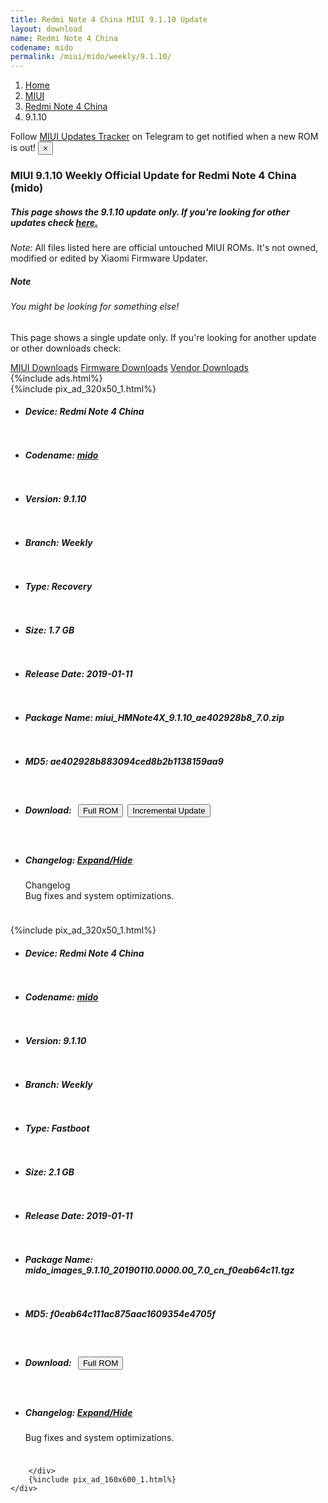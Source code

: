 ```yaml
---
title: Redmi Note 4 China MIUI 9.1.10 Update
layout: download
name: Redmi Note 4 China
codename: mido
permalink: /miui/mido/weekly/9.1.10/
---
```

<nav aria-label="breadcrumb">
    <ol class="breadcrumb">
        <li class="breadcrumb-item"><a href="/">Home</a></li>
        <li class="breadcrumb-item"><a href="/miui/">MIUI</a></li>
        <li class="breadcrumb-item"><a href="/miui/mido/">Redmi Note 4 China</a></li>
        <li class="breadcrumb-item active" aria-current="page">9.1.10</li>
    </ol>
</nav>
<div class="alert alert-primary alert-dismissible fade show" role="alert">
    Follow <a href="https://t.me/MIUIUpdatesTracker" class="alert-link">MIUI Updates Tracker</a> on Telegram to get
    notified when a new ROM is out!
    <button type="button" class="close" data-dismiss="alert" aria-label="Close">
        <span aria-hidden="true">&times;</span>
    </button>
</div>
<div class="col-12 mx-auto">
    <h3 class="title bg-light p-2 rounded">MIUI 9.1.10 Weekly Official Update for Redmi Note 4 China (mido)</h3>
    <h5>This page shows the 9.1.10 update only. If you're looking for other updates check
        <a href="/miui/mido/">here.</a></h5>
    <p><i>Note: </i>All files listed here are official untouched MIUI ROMs.
        It's not owned, modified or edited by Xiaomi Firmware Updater.</p>
    <div class="card">
        <div class="card-body">
            <h5 class="card-title">Note</h5>
            <h6 class="card-subtitle mb-2 text-muted">You might be looking for something else!</h6>
            <p class="card-text">This page shows a single update only.
                If you're looking for another update or other downloads check:</p>
            <a href="/miui/" class="card-link">MIUI Downloads</a>
            <a href="/firmware/" class="card-link">Firmware Downloads</a>
            <a href="/vendor/" class="card-link">Vendor Downloads</a>
        </div>
    </div>
    {%include ads.html%}
    <div class="row justify-content-center">
        <div class="col-10" id="downloads">
                    <div class="card card-body">
            {%include pix_ad_320x50_1.html%}
            <ul class="list-unstyled">
                <li style="padding-bottom: 10px;">
                    <h5><b>Device: </b>Redmi Note 4 China</h5>
                </li>
                <li style="padding-bottom: 10px;">
                    <h5><b>Codename: </b> <a href="/miui/mido/" target="_blank">mido</a> </h5>
                </li>
                <li style="padding-bottom: 10px;">
                    <h5><b>Version: </b>9.1.10</h5>
                </li>
                <li style="padding-bottom: 10px;">
                    <h5><b>Branch: </b>Weekly</h5>
                </li>
                <li style="padding-bottom: 10px;">
                    <h5><b>Type: </b>Recovery</h5>
                </li>
                <li style="padding-bottom: 10px;">
                    <h5><b>Size: </b>1.7 GB</h5>
                </li>
                <li style="padding-bottom: 10px;">
                    <h5><b>Release Date: </b>2019-01-11</h5>
                </li>
                <li style="padding-bottom: 10px;">
                    <h5><b>Package Name: </b><span id="filename" class="text-dark">miui_HMNote4X_9.1.10_ae402928b8_7.0.zip</span></h5>
                </li>
                <li style="padding-bottom: 10px;">
                    <h5><b>MD5: </b><span id="md5" class="text-muted">ae402928b883094ced8b2b1138159aa9</span></h5>
                </li>
                <li style="padding-bottom: 10px;">
                    <h5><b>Download: </b><button type="button" id="download" class="btn btn-primary" style="margin: 7px;"
                            onclick="window.open('http://bigota.d.miui.com/9.1.10/miui_HMNote4X_9.1.10_ae402928b8_7.0.zip', '_blank');"><i class="fa fa-download"></i> Full ROM</button><button type="button" id="incremental_download" class="btn btn-warning" onclick="window.open('https://bigota.d.miui.com/9.1.10/miui-blockota-beryllium_global-9.1.7-9.1.10-a6f1f5baf5-9.0.zip', '_blank');"><i class="fa fa-download"></i> Incremental Update</button></h5>
                </li>
                <li style="padding-bottom: 10px;">
                    <h5><b>Changelog: </b><a href="#mido_1_changelog" data-toggle="collapse" role="button"
                            aria-expanded="false" aria-controls="mido_1_changelog"> <i class="fa fa-arrow-down"
                                aria-hidden="true"></i> Expand/Hide</a></h5>
                    <div class="collapse" id="mido_1_changelog">
                        <p id="changelog_text">Changelog<br>Bug fixes and system optimizations.</p>
                    </div>
                </li>
            </ul>
        </div>
        <div class="card card-body">
            {%include pix_ad_320x50_1.html%}
            <ul class="list-unstyled">
                <li style="padding-bottom: 10px;">
                    <h5><b>Device: </b>Redmi Note 4 China</h5>
                </li>
                <li style="padding-bottom: 10px;">
                    <h5><b>Codename: </b> <a href="/miui/mido/" target="_blank">mido</a> </h5>
                </li>
                <li style="padding-bottom: 10px;">
                    <h5><b>Version: </b>9.1.10</h5>
                </li>
                <li style="padding-bottom: 10px;">
                    <h5><b>Branch: </b>Weekly</h5>
                </li>
                <li style="padding-bottom: 10px;">
                    <h5><b>Type: </b>Fastboot</h5>
                </li>
                <li style="padding-bottom: 10px;">
                    <h5><b>Size: </b>2.1 GB</h5>
                </li>
                <li style="padding-bottom: 10px;">
                    <h5><b>Release Date: </b>2019-01-11</h5>
                </li>
                <li style="padding-bottom: 10px;">
                    <h5><b>Package Name: </b><span id="filename" class="text-dark">mido_images_9.1.10_20190110.0000.00_7.0_cn_f0eab64c11.tgz</span></h5>
                </li>
                <li style="padding-bottom: 10px;">
                    <h5><b>MD5: </b><span id="md5" class="text-muted">f0eab64c111ac875aac1609354e4705f</span></h5>
                </li>
                <li style="padding-bottom: 10px;">
                    <h5><b>Download: </b><button type="button" id="download" class="btn btn-primary" style="margin: 7px;"
                            onclick="window.open('http://bigota.d.miui.com/9.1.10/mido_images_9.1.10_20190110.0000.00_7.0_cn_f0eab64c11.tgz', '_blank');"><i class="fa fa-download"></i> Full ROM</button></h5>
                </li>
                <li style="padding-bottom: 10px;">
                    <h5><b>Changelog: </b><a href="#mido_2_changelog" data-toggle="collapse" role="button"
                            aria-expanded="false" aria-controls="mido_2_changelog"> <i class="fa fa-arrow-down"
                                aria-hidden="true"></i> Expand/Hide</a></h5>
                    <div class="collapse" id="mido_2_changelog">
                        <p id="changelog_text">Bug fixes and system optimizations.</p>
                    </div>
                </li>
            </ul>
        </div>

        </div>
        {%include pix_ad_160x600_1.html%}
    </div>
</div>
